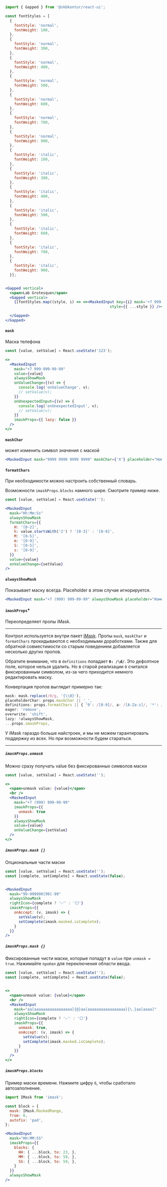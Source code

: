 ```jsx harmony
import { Gapped } from '@skbkontur/react-ui';

const fontStyles = [
  {
    fontStyle: 'normal',
    fontWeight: 100,
  },
  {
    fontStyle: 'normal',
    fontWeight: 300,
  },
  {
    fontStyle: 'normal',
    fontWeight: 400,
  },
  {
    fontStyle: 'normal',
    fontWeight: 500,
  },
  {
    fontStyle: 'normal',
    fontWeight: 600,
  },
  {
    fontStyle: 'normal',
    fontWeight: 700,
  },
  {
    fontStyle: 'normal',
    fontWeight: 900,
  },
  {
    fontStyle: 'italic',
    fontWeight: 100,
  },
  {
    fontStyle: 'italic',
    fontWeight: 300,
  },
  {
    fontStyle: 'italic',
    fontWeight: 400,
  },
  {
    fontStyle: 'italic',
    fontWeight: 500,
  },
  {
    fontStyle: 'italic',
    fontWeight: 600,
  },
  {
    fontStyle: 'italic',
    fontWeight: 700,
  },
  {
    fontStyle: 'italic',
    fontWeight: 900,
  }];


<Gapped vertical>
  <span>Lab Grotesque</span>
  <Gapped vertical>
    {[fontStyles.map((style, i) => <><MaskedInput key={i} mask='+7 999-999-99-99' value="123" imaskProps={{ lazy: false }}
                                               style={{ ...style }} /><tt>{JSON.stringify(style)}</tt></>)]}

  </Gapped>
</Gapped>
```

#### `mask`

Маска телефона

```jsx harmony
const [value, setValue] = React.useState('123');

<>
  <MaskedInput
    mask="+7 999-999-99-99"
    value={value}
    alwaysShowMask
    onValueChange={(v) => {
      console.log('onValueChange', v);
      // setValue(v);
    }}
    onUnexpectedInput={(v) => {
      console.log('onUnexpectedInput', v);
      // setValue(v);
    }}
    imaskProps={{ lazy: false }}
  />
</>
```

#### `maskChar`

может изменить символ значения с маской

```jsx harmony
<MaskedInput mask="9999 9999 9999 9999" maskChar={'X'} placeholder="Номер карты" />
```

#### `formatChars`

При необходимости можно настроить собственный словарь.

Возможности `imaskProps.blocks` намного шире. Смотрите пример ниже.

```jsx harmony
const [value, setValue] = React.useState('');

<MaskedInput
  mask="Hh:Mm:Ss"
  alwaysShowMask
  formatChars={{
    H: '[0-2]',
    h: value.startsWith('2') ? '[0-3]' : '[0-9]',
    M: '[0-5]',
    m: '[0-9]',
    S: '[0-5]',
    s: '[0-9]',
  }}
  value={value}
  onValueChange={setValue}
/>
```

#### `alwaysShowMask`

Показывает маску всегда. Placeholder в этом случае игнорируется.

```jsx harmony
<MaskedInput mask="+7 (999) 999-99-99" alwaysShowMask placeholder="Номер телефона" />
```

#### `imaskProps`*

Переопределяет пропы iMask.

---

Контрол используется внутри пакет [iMask](https://imask.js.org/). Пропы `mask`, `maskChar` и `formatChars` прокидываются
с необходимыми доработками. Также для обратной совместимости со старым поведением добавляется несколько других пропов.

Обратите внимание, что в `definitions` попадает **`0: /\d/`**. Это дефолтное поле, которое нельзя удалить. Но в старой
реализации `0` считался фиксированным символом, из-за чего приходится немного редактировать маску.

Конвертация пропов выглядит примерно так:

```typescript static
mask: mask.replace(/0/g, '{\\0}'),
placeholderChar: props.maskChar || '_',
definitions: props.formatChars || { '9': /[0-9]/, a: /[A-Za-z]/, '*': /[A-Za-z0-9]/ },
eager: 'remove',
overwrite: 'shift',
lazy: !alwaysShowMask,
...props.imaskProps,
```

У iMask гараздо больше найстроек, и мы не можем гарантировать поддержку из всех. Но при возможности будем стараться.

---

##### `imaskProps.unmask`

Можно сразу получать value без фиксированных символов маски

```jsx harmony
const [value, setValue] = React.useState('');

<>
  <span>unmask value: {value}</span>
  <br />
  <MaskedInput
    mask="+7 (999) 999-99-99"
    imaskProps={{
      unmask: true
    }}
    alwaysShowMask
    value={value}
    onValueChange={setValue}
  />
</>
```

##### `imaskProps.mask []`

Опциональные части маски

```jsx harmony
const [value, setValue] = React.useState('');
const [complete, setComplete] = React.useState(false);


<MaskedInput
  mask="99-999999[99]-99"
  alwaysShowMask
  rightIcon={complete ? '✅' : '⬜'}
  imaskProps={{
    onAccept: (v, imask) => {
      setValue(v);
      setComplete(imask.masked.isComplete);
    }
  }}
/>
```

##### `imaskProps.mask {}`

Фиксированные чисти маски, которые попадут в `value` при `unmask = true`. Нажимайте `пробел` для переключения области
ввода.

```jsx harmony
const [value, setValue] = React.useState('');
const [complete, setComplete] = React.useState(false);


<>
  <span>unmask value: {value}</span>
  <br />
  <MaskedInput
    mask="aa[aaaaaaaaaaaaaaaaa]{@}aa[aaaaaaaaaaaaaaaaa]{\.}aa[aaaa]"
    alwaysShowMask
    rightIcon={complete ? '✅' : '⬜'}
    imaskProps={{
      unmask: true,
      onAccept: (v, imask) => {
        setValue(v);
        setComplete(imask.masked.isComplete);
      }
    }}
  />
</>
```

##### `imaskProps.blocks`

Пример маски времени. Нажмите цифру `6`, чтобы сработало автозаполнение.

```jsx harmony
import IMask from 'imask';

const block = {
  mask: IMask.MaskedRange,
  from: 0,
  autofix: 'pad',
};

<MaskedInput
  mask="HH:MM:SS"
  imaskProps={{
    blocks: {
      HH: { ...block, to: 23, },
      MM: { ...block, to: 59, },
      SS: { ...block, to: 59, },
    }
  }}
  alwaysShowMask
/>
```
